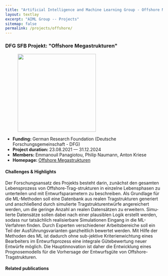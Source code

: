 ```yaml
---
title: "Artificial Intelligence and Machine Learning Group - Offshore Megastrukturen project"
layout: textlay
excerpt: "AIML Group -- Projects"
sitemap: false
permalink: /projects/offshore/
---
```


### DFG SFB Projekt: "Offshore Megastrukturen"
<div>
<figure class="fourth">
  <img src="{{ site.url }}{{ site.baseurl }}/images/logopic/logo-dfg.jpg" style="width: 250px">  
</figure>
</div>

- <b>Funding: </b> German Research Foundation (Deutsche Forschungsgemeinschaft - DFG)
- <b>Project duration: </b> 23.08.2021 — 31.12.2024
- <b>Members: </b> Emmanouil Panagiotou, Philip Naumann, Anton Kriese
- <b>Homepage: </b> <a href="https://www.sfb1463.uni-hannover.de/">Offshore Megastrukturen</a>

#### Challenges & Highlights

Der Forschungsansatz des Projekts besteht darin, zunächst den gesamten Lebensprozess von Offshore-Trag-strukturen in einzelne Lebensphasen zu unterteilen und mit Entwurfsparametern zu beschreiben. Als Grundlage für die ML-Methoden soll eine Datenbank aus realen Tragstrukturen generiert und anschließend durch simulierte Tragstrukturentwürfe angereichert werden, um die geringe Anzahl an realen Datensätzen zu erweitern. Simu-lierte Datensätze sollen dabei nach einer plausiblen Logik erstellt werden, sodass nur tatsächlich realisierbare Simulationen Eingang in die ML-Verfahren finden. Durch Experten verschiedener Arbeitsbereiche soll ein Teil der Ausführungsvarianten ganzheitlich bewertet werden. Mit Hilfe der Methoden des ML ist dadurch ohne sub-jektive Kriterienwichtung eines Bearbeiters im Entwurfsprozess eine integrale Gütebewertung neuer Entwürfe möglich. Die Hauptinnovation ist daher die Entwicklung eines Prognosemodells für die Vorhersage der Entwurfsgüte von Offshore-Tragstrukturen.

#### Related publications

